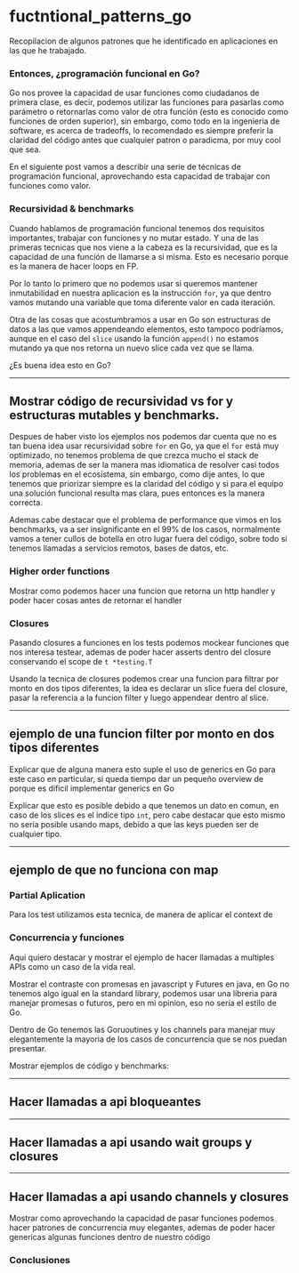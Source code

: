 # fuctntional_patterns_go
Recopilacion de algunos patrones que he identificado en aplicaciones en las que he trabajado.

### Entonces, ¿programación funcional en Go?

Go nos provee la capacidad de usar funciones como ciudadanos de primera clase, es decir, podemos utilizar las funciones para pasarlas como parámetro o retornarlas como valor de otra función (esto es conocido como funciones de orden superior), sin embargo, como todo en la ingenieria de software, es acerca de tradeoffs, lo recomendado es siempre preferir la claridad del código antes que cualquier patron o paradicma, por muy cool que sea.

En el siguiente post vamos a describir una serie de técnicas de programación funcional, aprovechando esta capacidad de trabajar con funciones como valor.

### Recursividad & benchmarks

Cuando hablamos de programación funcional tenemos dos requisitos importantes, trabajar con funciones y no mutar estado. Y una de las primeras tecnicas que nos viene a la cabeza es la recursividad, que es la capacidad de una función de llamarse a si misma. Esto es necesario porque es la manera de hacer loops en FP.

Por lo tanto lo primero que no podemos usar si queremos mantener inmutabilidad en nuestra aplicacion es la instrucción `for`, ya que dentro vamos mutando una variable que toma diferente valor en cada iteración.

Otra de las cosas que acostumbramos a usar en Go son estructuras de datos a las que vamos appendeando elementos, esto tampoco podríamos, aunque en el caso del `slice` usando la función `append()` no estamos mutando ya que nos retorna un nuevo slice cada vez que se llama.

¿Es buena idea esto en Go?

---
Mostrar código de recursividad vs for y estructuras mutables y benchmarks.
---

Despues de haber visto los ejemplos nos podemos dar cuenta que no es tan buena idea usar recursividad sobre `for` en Go, ya que el `for` está muy optimizado, no tenemos problema de que crezca mucho el stack de memoria, ademas de ser la manera mas idiomatica de resolver casi todos los problemas en el ecosistema, sin embargo, como dije antes, lo que tenemos que priorizar siempre es la claridad del código y si para el equipo una solución funcional resulta mas clara, pues entonces es la manera correcta.

Ademas cabe destacar que el problema de performance que vimos en los benchmarks, va a ser insignificante en el 99% de los casos, normalmente vamos a tener cullos de botella en otro lugar fuera del código, sobre todo si tenemos llamadas a servicios remotos, bases de datos, etc.

### Higher order functions

Mostrar como podemos hacer una funcion que retorna un http handler y poder hacer cosas antes de retornar el handler

### Closures

Pasando closures a funciones en los tests podemos mockear funciones que nos interesa testear, ademas de poder hacer asserts dentro del closure conservando el scope de `t *testing.T`

Usando la tecnica de closures podemos crear una funcion para filtrar por monto en dos tipos diferentes, la idea es declarar un slice fuera del closure, pasar la referencia a la funcion filter y luego appendear dentro al slice.

---
ejemplo de una funcion filter por monto en dos tipos diferentes
---

Explicar que de alguna manera esto suple el uso de generics en Go para este caso en particular, si queda tiempo dar un pequeño overview de porque es dificil implementar generics en Go

Explicar que esto es posible debido a que tenemos un dato en comun, en caso de los slices es el indice tipo `int`, pero cabe destacar que esto mismo no sería posible usando maps, debido a que las keys pueden ser de cualquier tipo.

---
ejemplo de que no funciona con map
---

### Partial Aplication

Para los test utilizamos esta tecnica, de manera de aplicar el context de 

### Concurrencia y funciones

Aqui quiero destacar y mostrar el ejemplo de hacer llamadas a multiples APIs como un caso de la vida real.

Mostrar el contraste con promesas en javascript y Futures en java, en Go no tenemos algo igual en la standard library, podemos usar una libreria para manejar promesas o futuros, pero en mi opinion, eso no sería el estilo de Go.

Dentro de Go tenemos las Goruoutines y los channels para manejar muy elegantemente la mayoria de los casos de concurrencia que se nos puedan presentar.

Mostrar ejemplos de código y benchmarks:

----
Hacer llamadas a api bloqueantes
----

----
Hacer llamadas a api usando wait groups y closures
----

----
Hacer llamadas a api usando channels y closures
----

Mostrar como aprovechando la capacidad de pasar funciones podemos hacer patrones de concurrencia muy elegantes, ademas de poder hacer genericas algunas funciones dentro de nuestro código

### Conclusiones